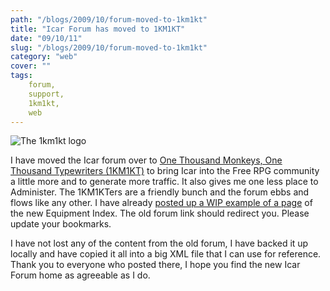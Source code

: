 ```yaml
---
path: "/blogs/2009/10/forum-moved-to-1km1kt"
title: "Icar Forum has moved to 1KM1KT"
date: "09/10/11"
slug: "/blogs/2009/10/forum-moved-to-1km1kt"
category: "web"
cover: ""
tags:
    forum,
    support,
    1km1kt,
    web
---
```

![The 1km1kt logo](http://www.1km1kt.net/images/1km1kt.jpg)

I have moved the Icar forum over to [One Thousand Monkeys, One Thousand Typewriters (1KM1KT)](http://www.1km1kt.net/forum/viewforum.php?f=34) to bring Icar into the Free RPG community a little more and to generate more traffic. It also gives me one less place to Administer. The 1KM1KTers are a friendly bunch and the forum ebbs and flows like any other. I have already [posted up a WIP example of a page](http://www.1km1kt.net/forum/viewtopic.php?f=34;t=1911) of the new Equipment Index. The old forum link should redirect you. Please update your bookmarks.

I have not lost any of the content from the old forum, I have backed it up locally and have copied it all into a big XML file that I can use for reference. Thank you to everyone who posted there, I hope you find the new Icar Forum home as agreeable as I do.